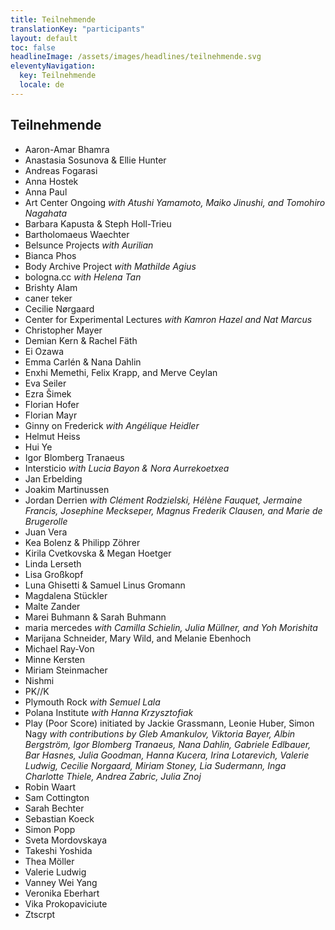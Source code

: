 ```yaml
---
title: Teilnehmende
translationKey: "participants"
layout: default
toc: false
headlineImage: /assets/images/headlines/teilnehmende.svg
eleventyNavigation:
  key: Teilnehmende
  locale: de
---
```


## Teilnehmende

- Aaron-Amar Bhamra
- Anastasia Sosunova & Ellie Hunter
- Andreas Fogarasi
- Anna Hostek
- Anna Paul
- Art Center Ongoing *with Atushi Yamamoto, Maiko Jinushi, and Tomohiro Nagahata*
- Barbara Kapusta & Steph Holl-Trieu
- Bartholomaeus Waechter
- Belsunce Projects *with Aurilian*
- Bianca Phos
- Body Archive Project *with Mathilde Agius*
- bologna.cc *with Helena Tan*
- Brishty Alam
- caner teker
- Cecilie Nørgaard
- Center for Experimental Lectures *with Kamron Hazel and Nat Marcus*
- Christopher Mayer
- Demian Kern & Rachel Fäth
- Ei Ozawa
- Emma Carlén & Nana Dahlin
- Enxhi Memethi, Felix Krapp, and Merve Ceylan
- Eva Seiler
- Ezra Šimek
- Florian Hofer
- Florian Mayr
- Ginny on Frederick *with Angélique Heidler*
- Helmut Heiss
- Hui Ye
- Igor Blomberg Tranaeus
- Intersticio *with Lucia Bayon & Nora Aurrekoetxea*
- Jan Erbelding
- Joakim Martinussen
- Jordan Derrien *with Clément Rodzielski, Hélène Fauquet, Jermaine Francis, Josephine Meckseper, Magnus Frederik Clausen, and Marie de Brugerolle*
- Juan Vera
- Kea Bolenz & Philipp Zöhrer
- Kirila Cvetkovska & Megan Hoetger
- Linda Lerseth
- Lisa Großkopf
- Luna Ghisetti & Samuel Linus Gromann
- Magdalena Stückler
- Malte Zander
- Marei Buhmann & Sarah Buhmann
- maria mercedes *with Camilla Schielin, Julia Müllner, and Yoh Morishita*
- Marijana Schneider, Mary Wild, and Melanie Ebenhoch
- Michael Ray-Von
- Minne Kersten
- Miriam Steinmacher
- Nishmi
- PK//K
- Plymouth Rock *with Semuel Lala*
- Polana Institute *with Hanna Krzysztofiak*
- Play (Poor Score) initiated by Jackie Grassmann, Leonie Huber, Simon Nagy *with contributions by Gleb Amankulov, Viktoria Bayer, Albin Bergström, Igor Blomberg Tranaeus, Nana Dahlin, Gabriele Edlbauer, Bar Hasnes, Julia Goodman, Hanna Kucera, Irina Lotarevich, Valerie Ludwig, Cecilie Norgaard, Miriam Stoney, Lia Sudermann, Inga Charlotte Thiele, Andrea Zabric, Julia Znoj*
- Robin Waart
- Sam Cottington
- Sarah Bechter
- Sebastian Koeck
- Simon Popp
- Sveta Mordovskaya
- Takeshi Yoshida
- Thea Möller
- Valerie Ludwig
- Vanney Wei Yang
- Veronika Eberhart
- Vika Prokopaviciute
- Ztscrpt